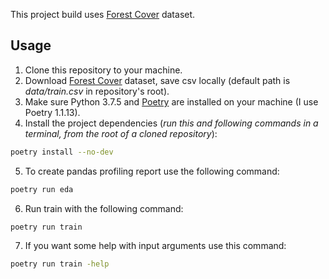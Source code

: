 This project build uses [Forest Cover](https://www.kaggle.com/competitions/forest-cover-type-prediction/data?select=train.csv) dataset.
## Usage
1. Clone this repository to your machine.
2. Download  [Forest Cover](https://www.kaggle.com/competitions/forest-cover-type-prediction/data?select=train.csv) dataset, save csv locally (default path is *data/train.csv* in repository's root).
3. Make sure Python 3.7.5 and [Poetry](https://python-poetry.org/docs/) are installed on your machine (I use Poetry 1.1.13).
4. Install the project dependencies (*run this and following commands in a terminal, from the root of a cloned repository*):
```sh
poetry install --no-dev
```
5. To create pandas profiling report use the following command:
```sh
poetry run eda
```
6. Run train with the following command:
```sh
poetry run train 
```
7. If you want some help with input arguments use this command:
```sh
poetry run train -help
```
